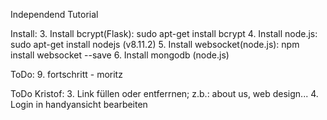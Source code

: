 Independend Tutorial

Install:
3. Install bcrypt(Flask):       sudo apt-get install bcrypt
4. Install node.js:             sudo apt-get install nodejs (v8.11.2)
5. Install websocket(node.js):  npm install websocket --save
6. Install mongodb (node.js)

ToDo:
9. fortschritt - moritz

ToDo Kristof:
3. Link füllen oder entferrnen; z.b.: about us, web design...
4. Login in handyansicht bearbeiten